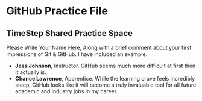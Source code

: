 # GitHub Practice File

## TimeStep Shared Practice Space
Please Write Your Name Here, Along with a brief comment about your first impressions of Git & GitHub. I have included an example.
- **Jess Johnson**, Instructor. GitHub seems much more difficult at first then it actually is.
- **Chance Lawrence**, Apprentice. While the learning cruve feels incredibly steep, GitHub looks like it will become a truly invaluable tool for all future academic and industry jobs in my career.
